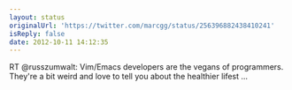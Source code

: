 ```yaml
---
layout: status
originalUrl: 'https://twitter.com/marcgg/status/256396882438410241'
isReply: false
date: 2012-10-11 14:12:35
---
```


RT @russzumwalt: Vim/Emacs developers are the vegans of programmers. They're a bit weird and love to tell you about the healthier lifest ...
